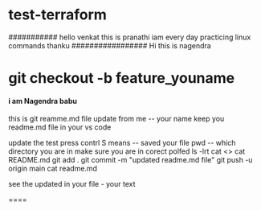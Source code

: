 # test-terraform
###########
hello venkat this is pranathi
iam every day practicing linux commands
thanku
#################
Hi this is nagendra 

git checkout -b feature_youname
================================================================
#### i am Nagendra babu ####
this is git reamme.md file update from me -- your name
keep you readme.md file in your vs code

update  the test
press contrl S  means -- saved your file
pwd -- which directory you are in make sure you are in corect polfed 
ls -lrt
cat  <>
cat README.md
git add .
git commit -m "updated readme.md file"
git push -u origin  main
cat readme.md 

see the updated in your file  - your text 

====